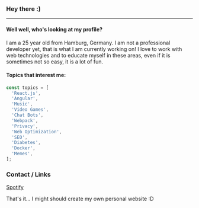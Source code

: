 ### Hey there :)

---

#### Well well, who's looking at my profile?  

I am a 25 year old from Hamburg, Germany. I am not a professional developer yet, that is what I am currently working on! I love to work with web technologies and to educate myself in these areas, even if it is sometimes not so easy, it is a lot of fun.

#### Topics that interest me:
```js
const topics = [
  'React.js', 
  'Angular', 
  'Music', 
  'Video Games', 
  'Chat Bots', 
  'Webpack', 
  'Privacy', 
  'Web Optimization', 
  'SEO',
  'Diabetes',
  'Docker',
  'Memes',
];
```

### Contact / Links
[Spotify](https://open.spotify.com/user/po5ro1aybgaxuh2ihi41m5cro?si=kLH8bg9YTnyZGowoCMU2Lw)  

That's it... I might should create my own personal website :D
